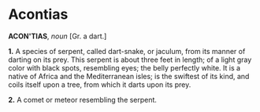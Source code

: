 # Acontias

**ACON'TIAS**, _noun_ \[Gr. a dart.\]

**1.** A species of serpent, called dart-snake, or jaculum, from its manner of darting on its prey. This serpent is about three feet in length; of a light gray color with black spots, resembling eyes; the belly perfectly white. It is a native of Africa and the Mediterranean isles; is the swiftest of its kind, and coils itself upon a tree, from which it darts upon its prey.

**2.** A comet or meteor resembling the serpent.